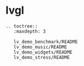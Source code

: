 # lvgl

```{eval-rst}
.. toctree::
   :maxdepth: 3

   lv_demo_benchmark/README
   lv_demo_music/README
   lv_demo_widgets/README
   lv_demo_stress/README

```
